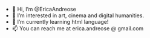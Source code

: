 - 👋 Hi, I’m @EricaAndreose 
- 👀 I’m interested in art, cinema and digital humanities.
- 🌱 I’m currently learning html language!
- 📫 You can reach me at erica.andreose @ gmail.com

<!---
EricaAndreose/EricaAndreose is a ✨ special ✨ repository because its `README.md` (this file) appears on your GitHub profile.
You can click the Preview link to take a look at your changes.
--->


